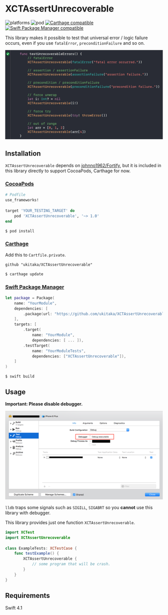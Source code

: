 # XCTAssertUnrecoverable

![platforms](https://img.shields.io/badge/platforms-iOS%20%7C%20macOS%20%7C%20tvOS%20%7C%20watchOS%20%7C%20Linux-333333.svg) ![pod](https://img.shields.io/cocoapods/v/XCTAssertUnrecoverable.svg) [![Carthage compatible](https://img.shields.io/badge/Carthage-compatible-4BC51D.svg?style=flat)](https://github.com/Carthage/Carthage) [![Swift Package Manager compatible](https://img.shields.io/badge/Swift%20Package%20Manager-compatible-brightgreen.svg)](https://github.com/apple/swift-package-manager)

This library makes it possible to test that universal error / logic failure occurs, even if you use `fatalError`, `preconditionFailure` and so on. 

<img src="Assets/image.png" />

## Installation

`XCTAssertUnrecoverable` depends on [johnno1962/Fortify](https://github.com/johnno1962/Fortify), but it is included in this library directly to support CocoaPods, Carthage for now.

### [CocoaPods](https://guides.cocoapods.org/using/using-cocoapods.html)

```ruby
# Podfile
use_frameworks!

target 'YOUR_TESTING_TARGET' do
    pod 'XCTAssertUnrecoverable', '~> 1.0'
end
```

```bash
$ pod install
```

### [Carthage](https://github.com/Carthage/Carthage)

Add this to `Cartfile.private`.

```
github "ukitaka/XCTAssertUnrecoverable"
```

```bash
$ carthage update
```

### [Swift Package Manager](https://github.com/apple/swift-package-manager)

```swift
let package = Package(
    name: "YourModule",
    dependencies: [
        .package(url: "https://github.com/ukitaka/XCTAssertUnrecoverable.git", "1.0.0")
    ],
    targets: [
        .target(
            name: "YourModule",
            dependencies: [ ... ]),
        .testTarget(
            name: "YourModuleTests",
            dependencies: ["XCTAssertUnrecoverable"]),
    ]
)
```

```
$ swift build
```

## Usage

**Important: Please disable debugger.**

<img src="Assets/disable-lldb.png" />

`lldb` traps some signals such as `SIGILL`, `SIGABRT` so you **cannot** use this library with debugger.

This library provides just one function `XCTAssertUnrecoverable`.

```swift
import XCTest
import XCTAssertUnrecoverable

class ExampleTests: XCTestCase {
    func testExample() {
        XCTAssertUnrecoverable {
            // some program that will be crash.
        }
    }
}
```

## Requirements

Swift 4.1
